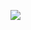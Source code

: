 ![](https://bat.bing.com/action/0?ti=56018282&Ver=2&mid=9965e0c3-c654-4d6e-a383-d85a9f066299&sid=201ffde0635411ee902411d77b750559&vid=20202bf0635411ee9ac03f2e618b0b9f&vids=0&msclkid=N&pi=0&lg=en-US&sw=800&sh=600&sc=24&nwd=1&tl=Shortform%20%7C%20Book&p=https%3A%2F%2Fwww.shortform.com%2Fapp%2Fbook%2Fa-brief-history-of-time%2Fexercise-consider-your-approach-to-time-travel&r=&lt=391&evt=pageLoad&sv=1&rn=776439)
